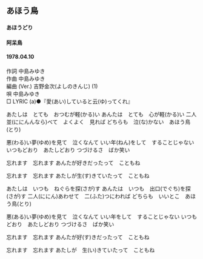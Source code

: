 ## あほう鳥
#### あほうどり
#### 阿呆鳥
#### 1978.04.10


作詞         中島みゆき  
作曲         中島みゆき  
編曲 (Ver.)  吉野金次(よしのきんじ) (1)  
唄           中島みゆき  
□ LYRIC (a)●『愛(あい)していると云(ゆ)ってくれ』　

あたしは　とても　おつむが軽(かる)い
あんたは　とても　心が軽(かる)い
二人並(ににんんなら)べて　よくよく　見れば
どちらも　泣(な)かない　あほう鳥(とり)

悪(わる)い夢(ゆめ)を見て　泣くなんて
いい年(ねん)をして　することじゃない
いつもどおり　あたしどおり
つづけるさ　ばか笑い

忘れます　忘れます
あんたが好きだったって　こともね

忘れます　忘れます
あたしが生(す)きていたって　こともね


あたしは　いつも　ねぐらを探(さが)す
あんたは　いつも　出口(でぐち)を探(さが)す
二人(ににん)あわせて　二(ふた)つにわれば
どちらも　いいとこ　あほう鳥(とり)

悪(ある)い夢(ゆめ)を見て　泣くなんて
いい年をして　することじゃない
いつもどおり　あたしどおり
つづけるさ　ばか笑い

忘れます　忘れます
あんたが好(す)きだったって　こともね

忘れます　忘れます
あたしが　生(い)きていたって　こともね